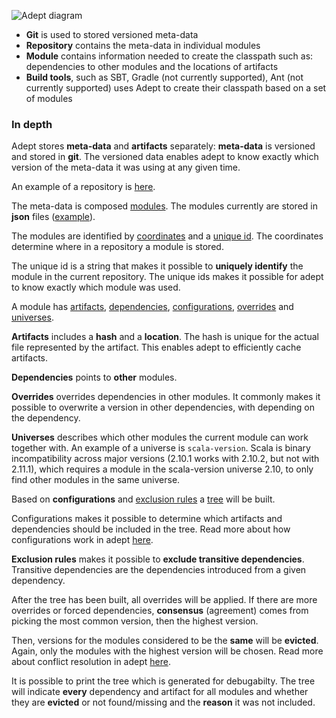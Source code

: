 <img src="https://raw.github.com/wiki/adept-dm/adept/images/adept_diagram.png"
 alt="Adept diagram" title="Adept diagram" align="center" />

* **Git** is used to stored versioned meta-data
* **Repository** contains the meta-data in individual modules
* **Module** contains information needed to create the classpath such as: dependencies to other modules and the locations of artifacts
* **Build tools**, such as SBT, Gradle (not currently supported), Ant (not currently supported) uses Adept to create their classpath based on a set of modules

### In depth
Adept stores **meta-data** and **artifacts** separately: **meta-data** is versioned and stored in **git**. The versioned data enables adept to know exactly which version of the meta-data it was using at any given time.

An example of a repository is [here](https://github.com/freekh/adept-central).

The meta-data is composed [modules](http://adept-dm.github.io/adept/scaladoc/adept-core/index.html#adept.core.models.Module). The modules currently are stored in **json** files ([example](https://github.com/freekh/adept-central/blob/master/play/play/2.1.1/modules.json)).

The modules are identified by [coordinates](http://adept-dm.github.io/adept/scaladoc/adept-core/index.html#adept.core.models.Coordinates) and a [unique id](http://adept-dm.github.io/adept/scaladoc/adept-core/index.html#adept.core.models.UniqueId). The coordinates determine where in a repository a module is stored.

The unique id is a string that makes it possible to **uniquely identify** the module in the current repository. The unique ids makes it possible for adept to know exactly which module was used.

A module has [artifacts](http://adept-dm.github.io/adept/scaladoc/adept-core/index.html#adept.core.models.Artifact), [dependencies](http://adept-dm.github.io/adept/scaladoc/adept-core/index.html#adept.core.models.Dependency), [configurations](http://adept-dm.github.io/adept/scaladoc/adept-core/index.html#adept.core.models.Configuration), [overrides](http://adept-dm.github.io/adept/scaladoc/adept-core/index.html#adept.core.models.Override) and [universes](http://adept-dm.github.io/adept/scaladoc/adept-core/index.html#adept.core.models.Universe).

**Artifacts** includes a **hash** and a **location**. The hash is unique for the actual file represented by the artifact. This enables adept to efficiently cache artifacts.

**Dependencies** points to **other** modules. 

**Overrides** overrides dependencies in other modules. It commonly makes it possible to overwrite a version in other dependencies, with depending on the dependency.

**Universes** describes which other modules the current module can work together with. An example of a universe is `scala-version`. Scala is binary incompatibility across major versions (2.10.1 works with 2.10.2, but not with 2.11.1), which requires a module in the scala-version universe 2.10, to only find other modules in the same universe.

Based on **configurations** and [exclusion rules](http://adept-dm.github.io/adept/scaladoc/adept-core/index.html#adept.core.models.DependencyExclusionRule) a [tree](http://adept-dm.github.io/adept/scaladoc/adept-core/index.html#adept.core.models.Tree) will be built.



Configurations makes it possible to determine which artifacts and dependencies should be included in the tree. Read more about how configurations work in adept [here](/adept-dm/adept/wiki/Configurations).

**Exclusion rules** makes it possible to **exclude transitive dependencies**. Transitive dependencies are the dependencies introduced from a given dependency.

After the tree has been built, all overrides will be applied. If there are more overrides or forced dependencies, **consensus** (agreement) comes from picking the most common version, then the highest version.

Then, versions for the modules considered to be the **same** will be **evicted**. Again, only the modules with the highest version will be chosen. Read more about conflict resolution in adept [here](/adept-dm/adept/wiki/ConflictResolution).

It is possible to print the tree which is generated for debugabilty. The tree will indicate **every** dependency and artifact for all modules and whether they are **evicted** or not found/missing and the **reason** it was not included.